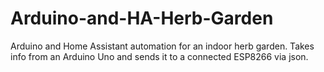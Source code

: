# Arduino-and-HA-Herb-Garden
Arduino and Home Assistant automation for an indoor herb garden.
Takes info from an Arduino Uno and sends it to a connected ESP8266 via json.
